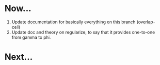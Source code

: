 Now...
======

1.  Update documentation for basically everything on this branch (overlap-cell)
1.  Update doc and theory on regularize, to say that it provides one-to-one from gamma to phi.

Next...
=======

